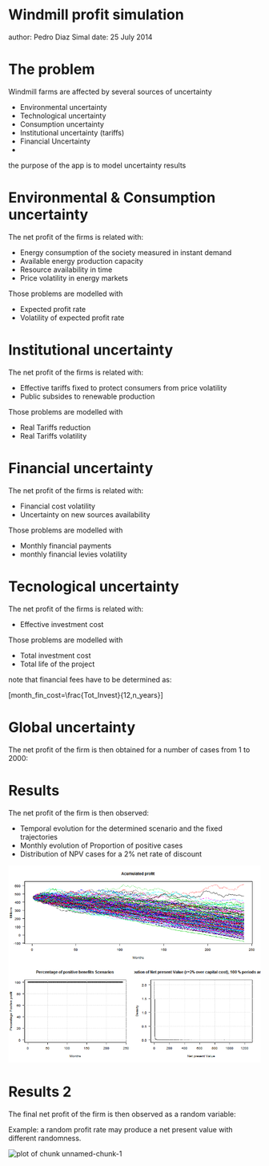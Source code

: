 Windmill profit simulation
========================================================
author: Pedro Diaz Simal
date: 25 July 2014

The problem
========================================================

Windmill farms are affected by several sources of uncertainty

- Environmental uncertainty
- Technological uncertainty 
- Consumption uncertainty
- Institutional uncertainty (tariffs)
- Financial Uncertainty
- 

the purpose of the app is to model uncertainty results

Environmental & Consumption uncertainty
========================================================

The net profit of the firms is related with:

- Energy consumption of the society measured in instant demand
- Available energy production capacity
- Resource availability in time
- Price volatility in energy markets

Those problems are modelled with
- Expected profit rate
- Volatility of expected profit rate

Institutional uncertainty 
========================================================

The net profit of the firms is related with:

- Effective tariffs fixed to protect consumers from price volatility
- Public subsides to renewable production

Those problems are modelled with
- Real Tariffs reduction
- Real Tariffs volatility

Financial uncertainty 
========================================================

The net profit of the firms is related with:

- Financial cost volatility
- Uncertainty on new sources availability

Those problems are modelled with
- Monthly financial payments
- monthly financial levies volatility


Tecnological  uncertainty 
========================================================

The net profit of the firms is related with:

- Effective investment cost


Those problems are modelled with
- Total investment cost
- Total life of the project

note that financial fees have to be determined as:

\[month\_fin\_cost=\frac{Tot\_Invest}{12\,n\_years}\]



Global uncertainty 
========================================================

The net profit of the firm is then obtained for a number of cases from 1 to 2000:


Results 
========================================================

The net profit of the firm is then observed:
- Temporal evolution for the determined scenario and the fixed trajectories
- Monthly evolution of Proportion of positive  cases
- Distribution of NPV cases for a  2% net rate of discount

![alt text](fig1.png)

Results 2
========================================================

The final net profit of the firm is then observed as a random variable:

Example: a random profit rate may produce a net present value with different randomness.

![plot of chunk unnamed-chunk-1](wind-figure/unnamed-chunk-1.png) 
